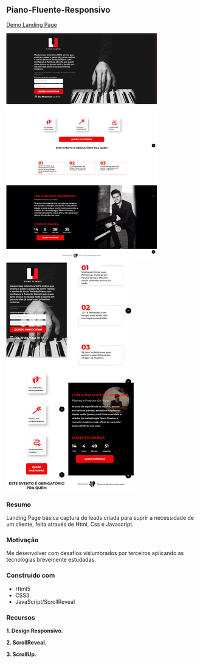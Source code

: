 ## Piano-Fluente-Responsivo

[Demo Landing Page](pianofluenteresponsivo.netlify.app)

<a href=""></a>
<div align="left">
  <img height="600em" src="./pianofluente.png"/>
  <img height="600em" src="./pianoresponsivo.png"/>
  <img height="600em" src="./pianoinferiorresponsivo.png"/>
</div>

### Resumo

Landing Page básica captura de leads criada para suprir a necessidade de um cliente, feita através de Html, Css e Javascript.

### Motivação

Me desenvolver com desafios vislumbrados por terceiros aplicando as tecnologias brevemente estudadas.

### Construído com

- Html5
- CSS3
- JavaScript/ScrollReveal

### Recursos

**1. Design Responsivo.**

**2. ScrollReveal.**

**3. ScrollUp.**
